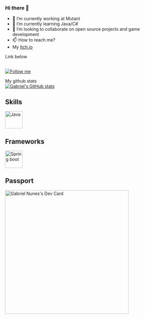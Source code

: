 ### Hi there 👋

<!--
**GabrielNunes12/GabrielNunes12** is a ✨ _special_ ✨ repository because its `README.md` (this file) appears on your GitHub profile.

-->
- 🔭 I’m currently working at Mutant
- 🌱 I’m currently learning Java/C#
- 👯 I’m looking to collaborate on open source projects and game development
- 📫 How to reach me? 
- My <a href="https://allgn.itch.io/">Itch.io</a>

Link below
<html>
<br/>
<a href="https://twitter.com/obilhas">
 <img alt="Follow me" src="https://img.shields.io/twitter/url?color=Yellow&label=Follow%20me&style=social&url=https%3A%2F%2Ftwitter.com%2FItsan0therguy"/>
</a>

My github stats
<br>
[![Gabriel's GitHub stats](https://github-readme-stats.vercel.app/api?username=GabrielNunes12&show_icons=true&theme=radical)](https://github.com/GabrielNunes12/github-readme-status)

## Skills
<img src="https://cdn3.iconfinder.com/data/icons/logos-and-brands-adobe/512/181_Java-512.png" alt="Java" width="56px"></img>

## Frameworks
<img src="https://rdtschools.com/wp-content/uploads/2017/05/spring-boot-logo-1.png" alt="Spring boot" width="56px"></img>


## Passport
<a href="https://app.daily.dev/EoBilas"><img src="https://api.daily.dev/devcards/514731f35f6141cca16ee1a590b3dd0b.png?r=x2g" width="400" alt="Gabriel Nunes's Dev Card"/></a>
